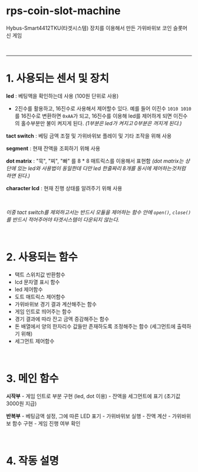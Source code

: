 # rps-coin-slot-machine

Hybus-Smart4412TKU(타겟시스템) 장치를 이용해서 만든 가위바위보 코인 슬롯머신 게임

<br>

---

# 1. 사용되는 센서 및 장치

**led** : 베팅액을 확인하는데 사용 (100원 단위로 사용)

 - 2진수를 활용하고, 16진수로 사용해서 제어할수 있다. 예를 들어 이진수 `1010 1010`를 16진수로 변환하면 `0xAA`가 되고, 16진수를 이용해 led를 제어하게 되면 이진수의 홀수부분만 불이 켜지게 된다. *(1부분은 led가 켜지고 0부분은 꺼지게 된다.)*

**tact switch** : 베팅 금액 조절 및 가위바위보 플레이 및 기타 조작을 위해 사용

**segment** : 현재 잔액을 조회하기 위해 사용

**dot matrix** : "묵", "찌", "빠" 를 8 * 8 매트릭스를 이용해서 표현함 *(dot matrix는 상단에 있는 led와 사용법이 동일한데 다만 led 한줄짜리 8개를 동시에 제어하는것처럼 하면 된다.)*

**character lcd** : 현재 진행 상태를 알려주기 위해 사용

<br>

*이중 tact switch를 제외하고서는 반드시 모듈을 제어하는 함수 안에 `open()`, `close()` 를 반드시 적어주어야 타겟시스템이 다운되지 않는다.*

<br>

# 2. 사용되는 함수

- 택트 스위치값 반환함수
- lcd 문자열 표시 함수
- led 제어함수
- 도트 매트릭스 제어함수
- 가위바위보 경기 결과 계산해주는 함수
- 게임 인트로 띄어주는 함수
- 경기 결과에 따라 잔고 금액 증감해주는 함수
- 돈 배열에서 양의 한자리수 값들만 존재하도록 조정해주는 함수 (세그먼트에 출력하기 위해)
- 세그먼트 제어함수

<br>

# 3. 메인 함수

**시작부**
    - 게임 인트로 부분 구현 (led, dot 이용)
    - 잔액을 세그먼트에 표기 (초기값 3000원 지급)

**반복부**
    - 베팅금액 설정, 그에 따른 LED 표기
    - 가위바위보 실행
    - 잔액 계산
    - 가위바위보 함수 구현
    - 게임 진행 여부 확인

<br>

# 4. 작동 설명